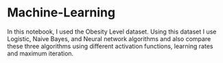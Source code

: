 # Machine-Learning

In this notebook, I used the Obesity Level dataset. Using this dataset I use Logistic, Naive Bayes, and Neural network algorithms and also compare these three algorithms using different activation functions, learning rates and maximum iteration.
